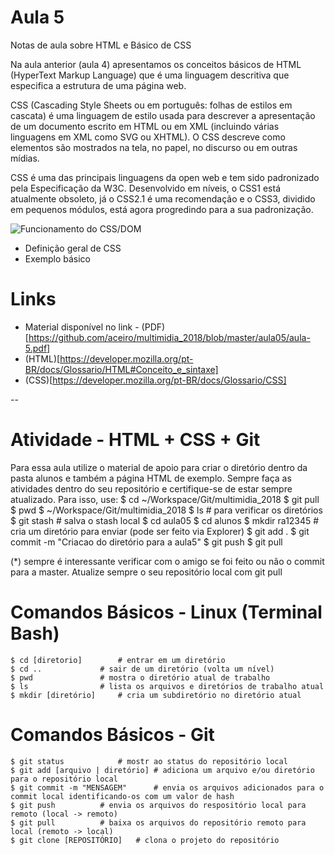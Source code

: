 # Aula 5

Notas de aula sobre HTML e Básico de CSS

Na aula anterior (aula 4) apresentamos os conceitos básicos de HTML (HyperText Markup Language) que é uma linguagem descritiva que especifica a estrutura de uma página web.


CSS (Cascading Style Sheets ou em português: folhas de estilos em cascata) é uma linguagem de estilo usada para descrever a apresentação de um documento escrito em HTML ou em XML (incluindo várias linguagens em XML como SVG ou XHTML). O CSS descreve como elementos são mostrados na tela, no papel, no discurso ou em outras mídias.

CSS é uma das principais linguagens da open web e tem sido padronizado pela Especificação da W3C. Desenvolvido em níveis, o CSS1 está atualmente obsoleto, já o CSS2.1 é uma recomendação e o CSS3, dividido em pequenos módulos, está agora progredindo para a sua padronização.


![Funcionamento do CSS/DOM](https://mdn.mozillademos.org/files/11781/rendering.svg)

* Definição geral de CSS
* Exemplo básico

# Links

* Material disponível no link - (PDF)[https://github.com/aceiro/multimidia_2018/blob/master/aula05/aula-5.pdf]
* (HTML)[https://developer.mozilla.org/pt-BR/docs/Glossario/HTML#Conceito_e_sintaxe]
* (CSS)[https://developer.mozilla.org/pt-BR/docs/Glossario/CSS]

-- 
# Atividade - HTML + CSS + Git

Para essa aula utilize o material de apoio para criar o diretório dentro da pasta alunos e também a página HTML de exemplo. 
Sempre faça as atividades dentro do seu repositório e certifique-se de estar sempre atualizado. Para isso, use:
	$ cd ~/Workspace/Git/multimidia_2018
	$ git pull
	$ pwd
	$ ~/Workspace/Git/multimidia_2018 
	$ ls 				# para verificar os diretórios
	$ git stash			# salva o stash local 
	$ cd aula05
	$ cd alunos
	$ mkdir ra12345			# cria um diretório para enviar (pode ser feito via Explorer)
	$ git add .
	$ git commit -m "Criacao do diretório para a aula5" 
	$ git push
	$ git pull

(*) sempre é interessante verificar com o amigo se foi feito ou não o commit para a master. Atualize sempre o seu repositório local com git pull

# Comandos Básicos - Linux (Terminal Bash)
	$ cd [diretorio] 		# entrar em um diretório
	$ cd .. 			# sair de um diretório (volta um nível)
	$ pwd				# mostra o diretório atual de trabalho
	$ ls				# lista os arquivos e diretórios de trabalho atual
	$ mkdir [diretório]		# cria um subdiretório no diretório atual

# Comandos Básicos - Git
	$ git status			# mostr ao status do repositório local
	$ git add [arquivo | diretório] # adiciona um arquivo e/ou diretório para o repositório local
	$ git commit -m "MENSAGEM"      # envia os arquivos adicionados para o commit local identificando-os com um valor de hash
	$ git push			# envia os arquivos do respositório local para remoto (local -> remoto)
	$ git pull 			# baixa os arquivos do repositório remoto para local (remoto -> local)
	$ git clone [REPOSITÓRIO] 	# clona o projeto do repositório 
	
	
